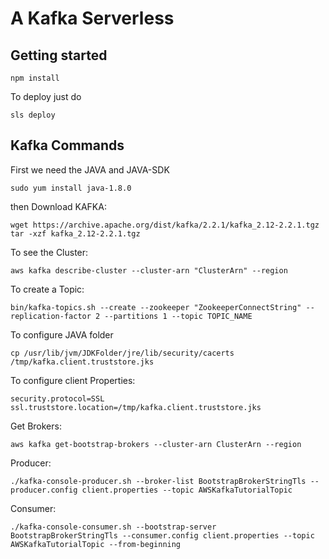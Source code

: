 # A Kafka Serverless


## Getting started
```
npm install
```

To deploy just do
```
sls deploy
```

## Kafka Commands

First we need the JAVA and JAVA-SDK

```
sudo yum install java-1.8.0
```

then Download KAFKA:

```
wget https://archive.apache.org/dist/kafka/2.2.1/kafka_2.12-2.2.1.tgz
tar -xzf kafka_2.12-2.2.1.tgz
```

To see the Cluster:
```
aws kafka describe-cluster --cluster-arn "ClusterArn" --region
```

To create a Topic:
```
bin/kafka-topics.sh --create --zookeeper "ZookeeperConnectString" --replication-factor 2 --partitions 1 --topic TOPIC_NAME
```

To configure JAVA folder
```
cp /usr/lib/jvm/JDKFolder/jre/lib/security/cacerts /tmp/kafka.client.truststore.jks
```

To configure client Properties:
```
security.protocol=SSL 
ssl.truststore.location=/tmp/kafka.client.truststore.jks
```

Get Brokers: 
```
aws kafka get-bootstrap-brokers --cluster-arn ClusterArn --region
```

Producer: 
```
./kafka-console-producer.sh --broker-list BootstrapBrokerStringTls --producer.config client.properties --topic AWSKafkaTutorialTopic
```
Consumer: 
```
./kafka-console-consumer.sh --bootstrap-server BootstrapBrokerStringTls --consumer.config client.properties --topic AWSKafkaTutorialTopic --from-beginning
```